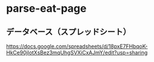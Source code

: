 # parse-eat-page

## データベース（スプレッドシート）
https://docs.google.com/spreadsheets/d/18pxE7FHbqoK-HkCe90jIotXsBez3mqUhgSVXiCxAJmY/edit?usp=sharing
